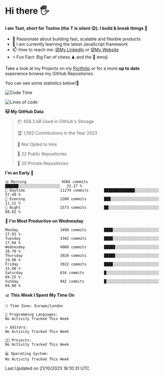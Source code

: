 # Hi there :raised_hand_with_fingers_splayed:
#### I am Tsot, short for Tsotne (the T is silent :wink:). I build & break things :space_invader:
- :telescope: Passionate about building fast, scalable and flexible products
- :seedling: I am currently learning the latest JavaScript framework 
- :mailbox: How to reach me: [@My LinkedIn](https://www.linkedin.com/in/tsotne-gvadzabia/) or [@My Website](https://tsotne.co.uk/contact)
- :zap: Fun Fact: Big Fan of chess ♟ and the 👾 emoji

Take a look at my Projects on my [Portfolio](https://tsotne.co.uk/) or for a more **up to date** experience browse my GitHub Repositories.

You can see some statistics below!:space_invader:
<!--START_SECTION:waka-->
![Code Time](http://img.shields.io/badge/Code%20Time-761%20hrs%202%20mins-blue)

![Lines of code](https://img.shields.io/badge/From%20Hello%20World%20I%27ve%20Written-8.0%20million%20lines%20of%20code-blue)

**🐱 My GitHub Data** 

> 📦 458.3 kB Used in GitHub's Storage 
 > 
> 🏆 1,592 Contributions in the Year 2023
 > 
> 🚫 Not Opted to Hire
 > 
> 📜 22 Public Repositories 
 > 
> 🔑 20 Private Repositories 
 > 
**I'm an Early 🐤** 

```text
🌞 Morning                4566 commits        ██████░░░░░░░░░░░░░░░░░░░   23.27 % 
🌆 Daytime                11279 commits       ██████████████░░░░░░░░░░░   57.49 % 
🌃 Evening                2200 commits        ███░░░░░░░░░░░░░░░░░░░░░░   11.21 % 
🌙 Night                  1573 commits        ██░░░░░░░░░░░░░░░░░░░░░░░   08.02 % 
```
📅 **I'm Most Productive on Wednesday** 

```text
Monday                   3498 commits        ████░░░░░░░░░░░░░░░░░░░░░   17.83 % 
Tuesday                  3342 commits        ████░░░░░░░░░░░░░░░░░░░░░   17.04 % 
Wednesday                4060 commits        █████░░░░░░░░░░░░░░░░░░░░   20.70 % 
Thursday                 3920 commits        █████░░░░░░░░░░░░░░░░░░░░   19.98 % 
Friday                   3022 commits        ████░░░░░░░░░░░░░░░░░░░░░   15.40 % 
Saturday                 834 commits         █░░░░░░░░░░░░░░░░░░░░░░░░   04.25 % 
Sunday                   942 commits         █░░░░░░░░░░░░░░░░░░░░░░░░   04.80 % 
```


📊 **This Week I Spent My Time On** 

```text
🕑︎ Time Zone: Europe/London

💬 Programming Languages: 
No Activity Tracked This Week

🔥 Editors: 
No Activity Tracked This Week

🐱‍💻 Projects: 
No Activity Tracked This Week

💻 Operating System: 
No Activity Tracked This Week
```


 Last Updated on 21/10/2023 16:10:31 UTC
<!--END_SECTION:waka-->

